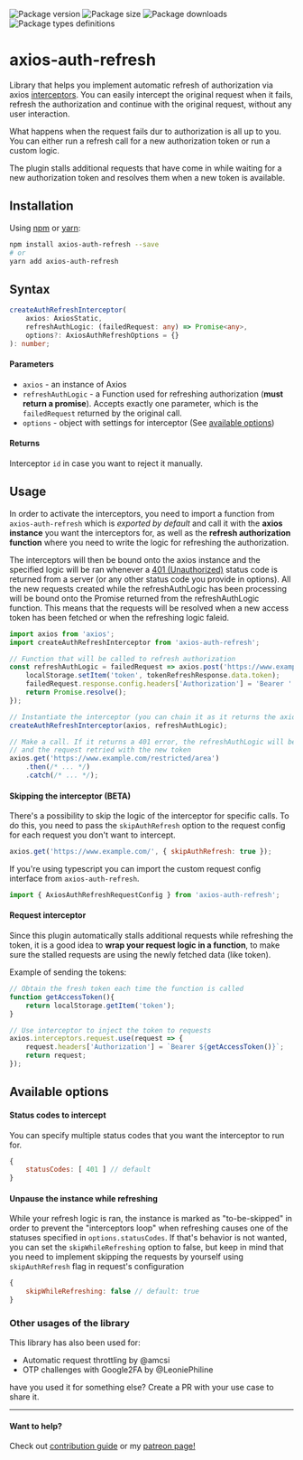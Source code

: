 ![Package version](https://img.shields.io/npm/v/axios-auth-refresh?label=version)
![Package size](https://img.shields.io/bundlephobia/min/axios-auth-refresh)
![Package downloads](https://img.shields.io/npm/dm/axios-auth-refresh)
![Package types definitions](https://img.shields.io/npm/types/axios-auth-refresh)

# axios-auth-refresh
Library that helps you implement automatic refresh of authorization
via axios [interceptors](https://github.com/axios/axios#interceptors).
You can easily intercept the original request when it fails, refresh the authorization and continue with the original request,
without any user interaction.

What happens when the request fails dur to authorization is all up to you.
You can either run a refresh call for a new authorization token or run a custom logic. 

The plugin stalls additional requests that have come in while waiting for a new authorization token
and resolves them when a new token is available.

## Installation

Using [npm](https://www.npmjs.com/get-npm) or [yarn](https://yarnpkg.com/en/docs/install):

```bash
npm install axios-auth-refresh --save
# or
yarn add axios-auth-refresh
```

## Syntax

```typescript
createAuthRefreshInterceptor(
    axios: AxiosStatic,
    refreshAuthLogic: (failedRequest: any) => Promise<any>,
    options?: AxiosAuthRefreshOptions = {}
): number;
```

#### Parameters
- `axios` - an instance of Axios
- `refreshAuthLogic` - a Function used for refreshing authorization (**must return a promise**).
Accepts exactly one parameter, which is the `failedRequest` returned by the original call.
- `options` - object with settings for interceptor (See [available options](#available-options))

#### Returns
Interceptor `id` in case you want to reject it manually.

## Usage

In order to activate the interceptors, you need to import a function from `axios-auth-refresh`
which is *exported by default* and call it with the **axios instance** you want the interceptors for, 
as well as the **refresh authorization function** where you need to write the logic for refreshing the authorization.

The interceptors will then be bound onto the axios instance and the specified logic will be ran whenever a [401 (Unauthorized)](https://httpstatuses.com/401) status code 
is returned from a server (or any other status code you provide in options). All the new requests created while the refreshAuthLogic has been processing will be bound onto the 
Promise returned from the refreshAuthLogic function. This means that the requests will be resolved when a new access token has been fetched or when the refreshing logic faleid.

```javascript
import axios from 'axios';
import createAuthRefreshInterceptor from 'axios-auth-refresh';

// Function that will be called to refresh authorization
const refreshAuthLogic = failedRequest => axios.post('https://www.example.com/auth/token/refresh').then(tokenRefreshResponse => {
    localStorage.setItem('token', tokenRefreshResponse.data.token);
    failedRequest.response.config.headers['Authorization'] = 'Bearer ' + tokenRefreshResponse.data.token;
    return Promise.resolve();
});

// Instantiate the interceptor (you can chain it as it returns the axios instance)
createAuthRefreshInterceptor(axios, refreshAuthLogic);

// Make a call. If it returns a 401 error, the refreshAuthLogic will be run, 
// and the request retried with the new token
axios.get('https://www.example.com/restricted/area')
    .then(/* ... */)
    .catch(/* ... */);
```

#### Skipping the interceptor (BETA)
There's a possibility to skip the logic of the interceptor for specific calls.
To do this, you need to pass the `skipAuthRefresh` option to the request config for each request you don't want to intercept.
```javascript
axios.get('https://www.example.com/', { skipAuthRefresh: true });
```

If you're using typescript you can import the custom request config interface from `axios-auth-refresh`.
```typescript
import { AxiosAuthRefreshRequestConfig } from 'axios-auth-refresh';
```

#### Request interceptor
Since this plugin automatically stalls additional requests while refreshing the token,
it is a good idea to **wrap your request logic in a function**, 
to make sure the stalled requests are using the newly fetched data (like token).

Example of sending the tokens:
```javascript
// Obtain the fresh token each time the function is called
function getAccessToken(){
    return localStorage.getItem('token');
}

// Use interceptor to inject the token to requests
axios.interceptors.request.use(request => {
    request.headers['Authorization'] = `Bearer ${getAccessToken()}`;
    return request;
});
```

## Available options

#### Status codes to intercept 

You can specify multiple status codes that you want the interceptor to run for.

```javascript
{
    statusCodes: [ 401 ] // default
}
```

#### Unpause the instance while refreshing

While your refresh logic is ran, the instance is marked as "to-be-skipped"
in order to prevent the "interceptors loop" when refreshing causes one of the statuses specified
in `options.statusCodes`. If that's behavior is not wanted, you can set the `skipWhileRefreshing` option to false,
but keep in mind that you need to implement skipping the requests by yourself using `skipAuthRefresh` flag
in request's configuration

```javascript
{
    skipWhileRefreshing: false // default: true
}
```

### Other usages of the library
This library has also been used for:

- Automatic request throttling by @amcsi
- OTP challenges with Google2FA by @LeoniePhiline

have you used it for something else? Create a PR with your use case to share it.

---

#### Want to help?
Check out [contribution guide](CONTRIBUTING.md) or my [patreon page!](https://www.patreon.com/dawidzbinski)
